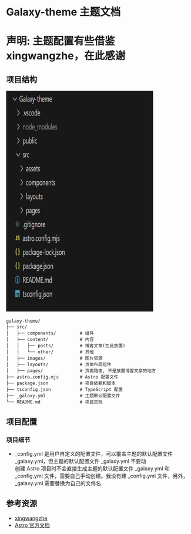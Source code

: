 # Galaxy-theme  主题文档 
# 声明: 主题配置有些借鉴xingwangzhe，在此感谢

## 项目结构  
<img src="src/images/profile.png" width="400" height="600">  

```
galaxy-theme/
├── src/
│   ├── components/         # 组件
│   ├── content/            # 内容
│   │   ├── posts/          # 博客文章(在此放置)
│   │   └── other/          # 其他  
│   ├── images/             # 图片资源
│   ├── layouts/            # 页面布局组件
│   ├── pages/              # 页面路由, 不是放置博客文章的地方
├── astro.config.mjs        # Astro 配置文件
├── package.json            # 项目依赖和脚本
├── tsconfig.json           # TypeScript 配置
├── _galaxy.yml             # 主题默认配置文件
└── README.md               # 项目文档
```

##  项目配置
### 项目细节  
- _config.yml 是用户自定义的配置文件，可以覆盖主题的默认配置文件 _galaxy.yml，但主题的默认配置文件 _galaxy.yml 不要动  
创建 Astro 项目时不会直接生成主题的默认配置文件 _galaxy.yml 和 _config.yml 文件，需要自己手动创建。我没有建 _config.yml 文件，另外， _galaxy.yml 需要替换为自己的文件名

## 参考资源
- [xingwangzhe](https://github.com/xingwangzhe/stalux)
- [Astro 官方文档](https://docs.astro.build/zh-cn/getting-started)
